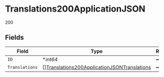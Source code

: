 # Translations200ApplicationJSON

200


## Fields

| Field                                                                                                                 | Type                                                                                                                  | Required                                                                                                              | Description                                                                                                           | Example                                                                                                               |
| --------------------------------------------------------------------------------------------------------------------- | --------------------------------------------------------------------------------------------------------------------- | --------------------------------------------------------------------------------------------------------------------- | --------------------------------------------------------------------------------------------------------------------- | --------------------------------------------------------------------------------------------------------------------- |
| `ID`                                                                                                                  | **int64*                                                                                                              | :heavy_minus_sign:                                                                                                    | N/A                                                                                                                   | 31                                                                                                                    |
| `Translations`                                                                                                        | [][Translations200ApplicationJSONTranslations](../../models/operations/translations200applicationjsontranslations.md) | :heavy_minus_sign:                                                                                                    | N/A                                                                                                                   |                                                                                                                       |